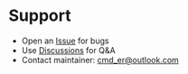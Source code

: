 # Support

- Open an [Issue](../../issues) for bugs
- Use [Discussions](../../discussions) for Q&A
- Contact maintainer: cmd_er@outlook.com
